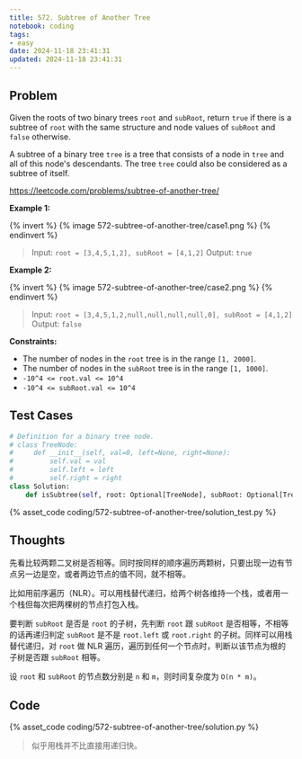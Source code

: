 ```yaml
---
title: 572. Subtree of Another Tree
notebook: coding
tags:
- easy
date: 2024-11-18 23:41:31
updated: 2024-11-18 23:41:31
---
```

## Problem

Given the roots of two binary trees `root` and `subRoot`, return `true` if there is a subtree of `root` with the same structure and node values of `subRoot` and `false` otherwise.

A subtree of a binary tree `tree` is a tree that consists of a node in `tree` and all of this node's descendants. The tree `tree` could also be considered as a subtree of itself.

<https://leetcode.com/problems/subtree-of-another-tree/>

**Example 1:**

{% invert %}
{% image 572-subtree-of-another-tree/case1.png %}
{% endinvert %}

> Input: `root = [3,4,5,1,2], subRoot = [4,1,2]`
> Output: `true`

**Example 2:**

{% invert %}
{% image 572-subtree-of-another-tree/case2.png %}
{% endinvert %}

> Input: `root = [3,4,5,1,2,null,null,null,null,0], subRoot = [4,1,2]`
> Output: `false`

**Constraints:**

- The number of nodes in the `root` tree is in the range `[1, 2000]`.
- The number of nodes in the `subRoot` tree is in the range `[1, 1000]`.
- `-10^4 <= root.val <= 10^4`
- `-10^4 <= subRoot.val <= 10^4`

## Test Cases

``` python
# Definition for a binary tree node.
# class TreeNode:
#     def __init__(self, val=0, left=None, right=None):
#         self.val = val
#         self.left = left
#         self.right = right
class Solution:
    def isSubtree(self, root: Optional[TreeNode], subRoot: Optional[TreeNode]) -> bool:
```

{% asset_code coding/572-subtree-of-another-tree/solution_test.py %}

## Thoughts

先看比较两颗二叉树是否相等。同时按同样的顺序遍历两颗树，只要出现一边有节点另一边是空，或者两边节点的值不同，就不相等。

比如用前序遍历（NLR）。可以用栈替代递归，给两个树各维持一个栈，或者用一个栈但每次把两棵树的节点打包入栈。

要判断 `subRoot` 是否是 `root` 的子树，先判断 `root` 跟 `subRoot` 是否相等，不相等的话再递归判定 `subRoot` 是不是 `root.left` 或 `root.right` 的子树。同样可以用栈替代递归，对 `root` 做 NLR 遍历，遍历到任何一个节点时，判断以该节点为根的子树是否跟 `subRoot` 相等。

设 `root` 和 `subRoot` 的节点数分别是 `n` 和 `m`，则时间复杂度为 `O(n * m)`。

## Code

{% asset_code coding/572-subtree-of-another-tree/solution.py %}

> 似乎用栈并不比直接用递归快。
